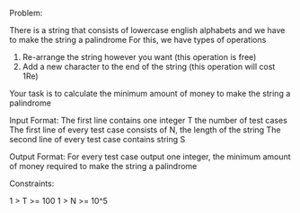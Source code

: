 Problem:

There is a string that consists of lowercase english alphabets and we have to make the string a palindrome
For this, we have 
 types of operations
1. Re-arrange the string however you want (this operation is free)
2. Add a new character to the end of the string (this operation will cost 1Re)

Your task is to calculate the minimum amount of money to make the string a palindrome

Input Format:
The first line contains one integer T the number of test cases
The first line of every test case consists of N, the length of the string 
The second line of every test case contains string S


Output Format:
For every test case output one integer, the minimum amount of money required to make the string a palindrome

Constraints:

1 > T >= 100
1 > N >= 10^5